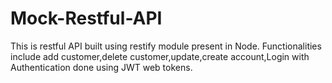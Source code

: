 # Mock-Restful-API
This is restful API built using restify module present in Node. Functionalities include add customer,delete customer,update,create account,Login with Authentication done using JWT web tokens.
